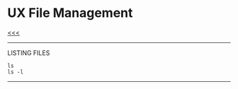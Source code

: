 
UX File Management
======

[<<<](https://github.com/ttltrk/ELSE/blob/master/SHELL/BUM/BUM.MD)

---

LISTING FILES

```
ls
ls -l
```

---
